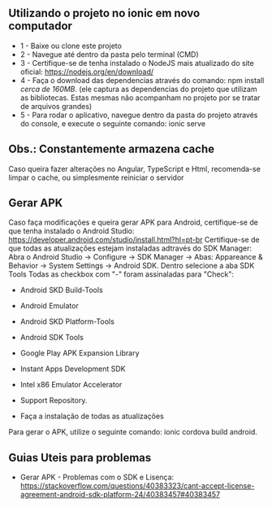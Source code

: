 ## Utilizando o projeto no ionic em novo computador
- 1 - Baixe ou clone este projeto
- 2 - Navegue até dentro da pasta pelo terminal (CMD)
- 3 - Certifique-se de tenha instalado o NodeJS mais atualizado do site oficial: https://nodejs.org/en/download/
- 4 - Faça o download das dependencias através do comando: npm install *cerca de 160MB*. (ele captura as dependencias do projeto que utilizam as bibliotecas. Estas mesmas não acompanham no projeto por se tratar de arquivos grandes)
- 5 - Para rodar o aplicativo, navegue dentro da pasta do projeto através do console, e execute o seguinte comando: ionic serve

## Obs.: Constantemente armazena cache
Caso queira fazer alterações no Angular, TypeScript e Html, recomenda-se limpar o cache, ou simplesmente reiniciar o servidor

## Gerar APK
Caso faça modificações e queira gerar APK  para Android, certifique-se de que tenha instalado o Android Studio: https://developer.android.com/studio/install.html?hl=pt-br
Certifique-se de que todas as atualizações estejam instaladas adtravés do SDK Manager: Abra o Android Studio -> Configure -> SDK Manager ->  Abas: Appareance & Behavior -> System Settings -> Android SDK. Dentro selecione a aba SDK Tools
Todas as checkbox com "-" foram assinaladas para "Check": 
- Android SKD Build-Tools
- Android Emulator
- Android SKD Platform-Tools
- Android  SDK Tools
- Google Play APK Expansion Library
- Instant Apps Development SDK
- Intel x86 Emulator Accelerator
- Support Repository.

- Faça a instalação de todas as atualizações
 
 Para gerar o APK, utilize o seguinte comando: ionic cordova build android.

## Guias Uteis para problemas
- Gerar APK - Problemas com o SDK e Lisença: https://stackoverflow.com/questions/40383323/cant-accept-license-agreement-android-sdk-platform-24/40383457#40383457
